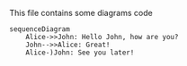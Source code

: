 This file contains some diagrams code

```mermaid
sequenceDiagram
    Alice->>John: Hello John, how are you?
    John-->>Alice: Great!
    Alice-)John: See you later!
```
